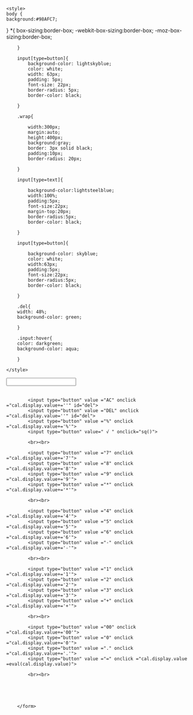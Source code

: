 
<html lang="en">
<head>
    <meta charset="UTF-8">
    <meta name="viewport" content="width=device-width, initial-scale-1.0">
    <title>Calculator</title>
    <link rel="stylesheet" href="style.css">
    
    <style>  
    body {
    background:#98AFC7;

}
        *{
            box-sizing:border-box;
            -webkit-box-sizing:border-box;
            -moz-box-sizing:border-box;

        }
    
        input[type=button]{
            background-color: lightskyblue;
            color: white;
            width: 63px;
            padding: 5px;
            font-size: 22px;
            border-radius: 5px;
            border-color: black;
            
        }
        
        .wrap{

            width:300px;
            margin:auto;
            height:400px;
            background:gray;
            border: 3px solid black;
            padding:10px;
            border-radius: 20px;

        }
        
        input[type=text]{

            background-color:lightsteelblue;
            width:100%;
            padding:5px;
            font-size:22px;
            margin-top:20px;
            border-radius:5px;
            border-color: black;

        }
        
        input[type=button]{

            background-color: skyblue;
            color: white;
            width:63px;
            padding:5px;
            font-size:22px;
            border-radius:5px;
            border-color: black;

        }

        .del{
        width: 48%;
        background-color: green;
    
        }

        .input:hover{
        color: darkgreen;
        background-color: aqua;
   
        }

    </style>

</head>
    
<body>
    <div class="wrap">
        <form name ="cal">
            <input type="text" name ="display" readonly>
            <br><br>
            
            <input type="button" value ="AC" onclick ="cal.display.value+=''" id="del">
            <input type="button" value ="DEL" onclick ="cal.display.value=''" id="del">
            <input type="button" value ="%" onclick ="cal.display.value+='%'">
            <input type="button" value=" √ " onclick="sq()">

            <br><br>
            
            <input type="button" value ="7" onclick ="cal.display.value+='7'">
            <input type="button" value ="8" onclick ="cal.display.value+='8'">
            <input type="button" value ="9" onclick ="cal.display.value+='9'">
            <input type="button" value ="*" onclick ="cal.display.value+='*'">
            
            <br><br>
            
            <input type="button" value ="4" onclick ="cal.display.value+='4'">
            <input type="button" value ="5" onclick ="cal.display.value+='5'">
            <input type="button" value ="6" onclick ="cal.display.value+='6'">
            <input type="button" value ="-" onclick ="cal.display.value+='-'">

            <br><br>

            <input type="button" value ="1" onclick ="cal.display.value+='1'">
            <input type="button" value ="2" onclick ="cal.display.value+='2'">
            <input type="button" value ="3" onclick ="cal.display.value+='3'">
            <input type="button" value ="+" onclick ="cal.display.value+='+'">

            <br><br>
            
            <input type="button" value ="00" onclick ="cal.display.value+='00'">
            <input type="button" value ="0" onclick ="cal.display.value+='0'">
            <input type="button" value ="." onclick ="cal.display.value+='.'">
            <input type="button" value ="=" onclick ="cal.display.value =eval(cal.display.value)">

            <br><br>
         
            
      
            

        </form>
  
